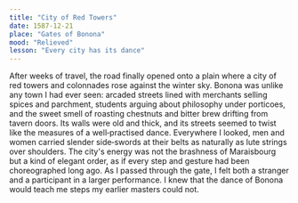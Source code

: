 ```yaml
---
title: "City of Red Towers"
date: 1587-12-21
place: "Gates of Bonona"
mood: "Relieved"
lesson: "Every city has its dance"
---
```


After weeks of travel, the road finally opened onto a plain where a city of red towers and colonnades rose against the winter sky.  Bonona was unlike any town I had ever seen: arcaded streets lined with merchants selling spices and parchment, students arguing about philosophy under porticoes, and the sweet smell of roasting chestnuts and bitter brew drifting from tavern doors.  Its walls were old and thick, and its streets seemed to twist like the measures of a well‑practised dance.  Everywhere I looked, men and women carried slender side‑swords at their belts as naturally as lute strings over shoulders.  The city's energy was not the brashness of Maraisbourg but a kind of elegant order, as if every step and gesture had been choreographed long ago.  As I passed through the gate, I felt both a stranger and a participant in a larger performance.  I knew that the dance of Bonona would teach me steps my earlier masters could not. 
